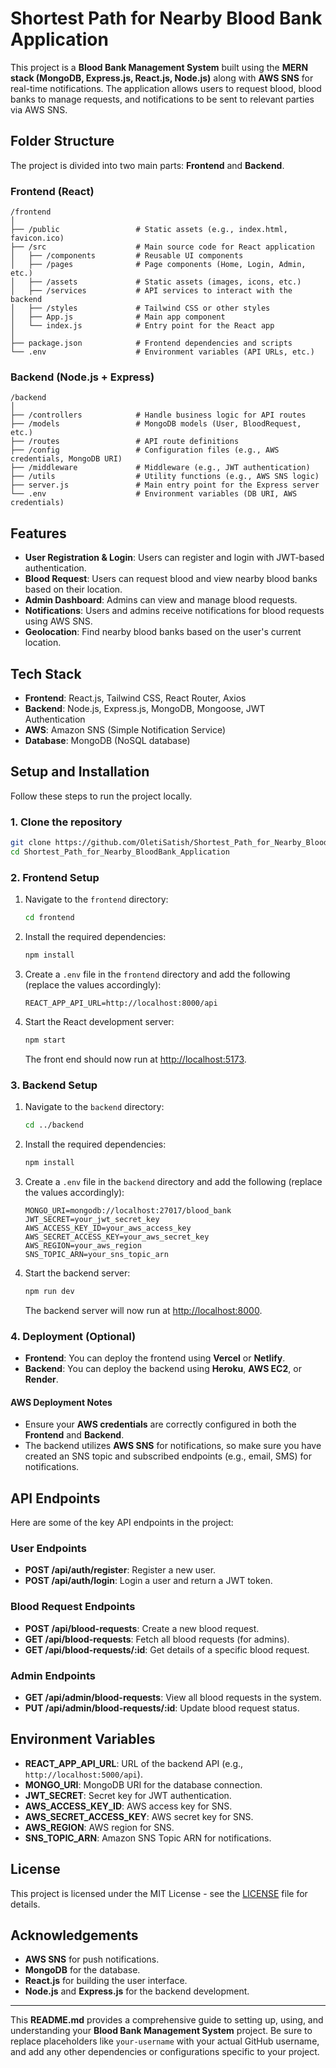 # Shortest Path for Nearby Blood Bank Application

This project is a **Blood Bank Management System** built using the **MERN stack (MongoDB, Express.js, React.js, Node.js)** along with **AWS SNS** for real-time notifications. The application allows users to request blood, blood banks to manage requests, and notifications to be sent to relevant parties via AWS SNS.

## Folder Structure

The project is divided into two main parts: **Frontend** and **Backend**.

### Frontend (React)
```
/frontend
│
├── /public                 # Static assets (e.g., index.html, favicon.ico)
├── /src                    # Main source code for React application
│   ├── /components         # Reusable UI components
│   ├── /pages              # Page components (Home, Login, Admin, etc.)
│   ├── /assets             # Static assets (images, icons, etc.)
│   ├── /services           # API services to interact with the backend
│   ├── /styles             # Tailwind CSS or other styles
│   ├── App.js              # Main app component
│   └── index.js            # Entry point for the React app
│
├── package.json            # Frontend dependencies and scripts
└── .env                    # Environment variables (API URLs, etc.)
```

### Backend (Node.js + Express)
```
/backend
│
├── /controllers            # Handle business logic for API routes
├── /models                 # MongoDB models (User, BloodRequest, etc.)
├── /routes                 # API route definitions
├── /config                 # Configuration files (e.g., AWS credentials, MongoDB URI)
├── /middleware             # Middleware (e.g., JWT authentication)
├── /utils                  # Utility functions (e.g., AWS SNS logic)
├── server.js               # Main entry point for the Express server
└── .env                    # Environment variables (DB URI, AWS credentials)
```

## Features

- **User Registration & Login**: Users can register and login with JWT-based authentication.
- **Blood Request**: Users can request blood and view nearby blood banks based on their location.
- **Admin Dashboard**: Admins can view and manage blood requests.
- **Notifications**: Users and admins receive notifications for blood requests using AWS SNS.
- **Geolocation**: Find nearby blood banks based on the user's current location.

## Tech Stack

- **Frontend**: React.js, Tailwind CSS, React Router, Axios
- **Backend**: Node.js, Express.js, MongoDB, Mongoose, JWT Authentication
- **AWS**: Amazon SNS (Simple Notification Service)
- **Database**: MongoDB (NoSQL database)

## Setup and Installation

Follow these steps to run the project locally.

### 1. Clone the repository

```bash
git clone https://github.com/OletiSatish/Shortest_Path_for_Nearby_BloodBank_Application.git
cd Shortest_Path_for_Nearby_BloodBank_Application
```

### 2. Frontend Setup

1. Navigate to the `frontend` directory:
   ```bash
   cd frontend
   ```
2. Install the required dependencies:
   ```bash
   npm install
   ```
3. Create a `.env` file in the `frontend` directory and add the following (replace the values accordingly):
   ```
   REACT_APP_API_URL=http://localhost:8000/api
   ```

4. Start the React development server:
   ```bash
   npm start
   ```
   The front end should now run at [http://localhost:5173](http://localhost:5173).

### 3. Backend Setup

1. Navigate to the `backend` directory:
   ```bash
   cd ../backend
   ```
2. Install the required dependencies:
   ```bash
   npm install
   ```
3. Create a `.env` file in the `backend` directory and add the following (replace the values accordingly):
   ```
   MONGO_URI=mongodb://localhost:27017/blood_bank
   JWT_SECRET=your_jwt_secret_key
   AWS_ACCESS_KEY_ID=your_aws_access_key
   AWS_SECRET_ACCESS_KEY=your_aws_secret_key
   AWS_REGION=your_aws_region
   SNS_TOPIC_ARN=your_sns_topic_arn
   ```

4. Start the backend server:
   ```bash
   npm run dev
   ```
   The backend server will now run at [http://localhost:8000](http://localhost:8000).

### 4. Deployment (Optional)

- **Frontend**: You can deploy the frontend using **Vercel** or **Netlify**.
- **Backend**: You can deploy the backend using **Heroku**, **AWS EC2**, or **Render**.

#### AWS Deployment Notes

- Ensure your **AWS credentials** are correctly configured in both the **Frontend** and **Backend**.
- The backend utilizes **AWS SNS** for notifications, so make sure you have created an SNS topic and subscribed endpoints (e.g., email, SMS) for notifications.

## API Endpoints

Here are some of the key API endpoints in the project:

### User Endpoints
- **POST /api/auth/register**: Register a new user.
- **POST /api/auth/login**: Login a user and return a JWT token.
  
### Blood Request Endpoints
- **POST /api/blood-requests**: Create a new blood request.
- **GET /api/blood-requests**: Fetch all blood requests (for admins).
- **GET /api/blood-requests/:id**: Get details of a specific blood request.

### Admin Endpoints
- **GET /api/admin/blood-requests**: View all blood requests in the system.
- **PUT /api/admin/blood-requests/:id**: Update blood request status.

## Environment Variables

- **REACT_APP_API_URL**: URL of the backend API (e.g., `http://localhost:5000/api`).
- **MONGO_URI**: MongoDB URI for the database connection.
- **JWT_SECRET**: Secret key for JWT authentication.
- **AWS_ACCESS_KEY_ID**: AWS access key for SNS.
- **AWS_SECRET_ACCESS_KEY**: AWS secret key for SNS.
- **AWS_REGION**: AWS region for SNS.
- **SNS_TOPIC_ARN**: Amazon SNS Topic ARN for notifications.

## License

This project is licensed under the MIT License - see the [LICENSE](LICENSE) file for details.

## Acknowledgements

- **AWS SNS** for push notifications.
- **MongoDB** for the database.
- **React.js** for building the user interface.
- **Node.js** and **Express.js** for the backend development.

---

This **README.md** provides a comprehensive guide to setting up, using, and understanding your **Blood Bank Management System** project. Be sure to replace placeholders like `your-username` with your actual GitHub username, and add any other dependencies or configurations specific to your project.
